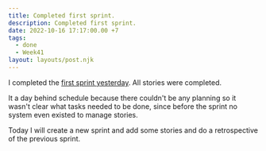 ```yaml
---
title: Completed first sprint.
description: Completed first sprint.
date: 2022-10-16 17:17:00.00 +7
tags:
  - done
  - Week41
layout: layouts/post.njk
---
```


I completed the [first sprint yesterday](/sprints/Week_34-2020_08_17-2020_08_23/). All stories were completed.

It a day behind schedule because there couldn't be any planning so it wasn't clear what tasks needed to be done, since before the sprint no system even existed to manage stories.

Today I will create a new sprint and add some stories and do a retrospective of the previous sprint.
